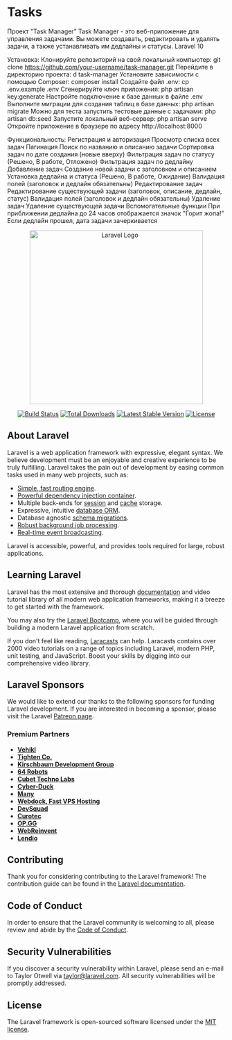 



















# Tasks
Проект "Task Manager"
Task Manager - это веб-приложение для управления задачами. Вы можете создавать, редактировать и удалять задачи, а также устанавливать им дедлайны и статусы.
Laravel 10

Установка:
Клонируйте репозиторий на свой локальный компьютер: git clone https://github.com/your-username/task-manager.git
Перейдите в директорию проекта: d task-manager
Установите зависимости с помощью Composer: composer install
Создайте файл .env: cp .env.example .env
Сгенерируйте ключ приложения: php artisan key:generate
Настройте подключение к базе данных в файле .env
Выполните миграции для создания таблиц в базе данных: php artisan migrate
Можно для теста запустить тестовые данные с задачами: php artisan db:seed
Запустите локальный веб-сервер: php artisan serve
Откройте приложение в браузере по адресу http://localhost:8000

Функциональность:
Регистрация и авторизация
Просмотр списка всех задач
Пагинация
Поиск по названию и описанию задачи
Сортировка задач по дате создания (новые вверху)
Фильтрация задач по статусу (Решено, В работе, Отложено)
Фильтрация задач по дедлайну
Добавление задач
Создание новой задачи с заголовком и описанием
Установка дедлайна и статуса (Решено, В работе, Ожидание)
Валидация полей (заголовок и дедлайн обязательны)
Редактирование задач
Редактирование существующей задачи (заголовок, описание, дедлайн, статус)
Валидация полей (заголовок и дедлайн обязательны)
Удаление задач
Удаление существующей задачи
Вспомогательные функции
При приближении дедлайна до 24 часов отображается значок "Горит жопа!"
Если дедлайн прошел, дата задачи зачеркивается




<p align="center"><a href="https://laravel.com" target="_blank"><img src="https://raw.githubusercontent.com/laravel/art/master/logo-lockup/5%20SVG/2%20CMYK/1%20Full%20Color/laravel-logolockup-cmyk-red.svg" width="400" alt="Laravel Logo"></a></p>

<p align="center">
<a href="https://github.com/laravel/framework/actions"><img src="https://github.com/laravel/framework/workflows/tests/badge.svg" alt="Build Status"></a>
<a href="https://packagist.org/packages/laravel/framework"><img src="https://img.shields.io/packagist/dt/laravel/framework" alt="Total Downloads"></a>
<a href="https://packagist.org/packages/laravel/framework"><img src="https://img.shields.io/packagist/v/laravel/framework" alt="Latest Stable Version"></a>
<a href="https://packagist.org/packages/laravel/framework"><img src="https://img.shields.io/packagist/l/laravel/framework" alt="License"></a>
</p>

## About Laravel

Laravel is a web application framework with expressive, elegant syntax. We believe development must be an enjoyable and creative experience to be truly fulfilling. Laravel takes the pain out of development by easing common tasks used in many web projects, such as:

- [Simple, fast routing engine](https://laravel.com/docs/routing).
- [Powerful dependency injection container](https://laravel.com/docs/container).
- Multiple back-ends for [session](https://laravel.com/docs/session) and [cache](https://laravel.com/docs/cache) storage.
- Expressive, intuitive [database ORM](https://laravel.com/docs/eloquent).
- Database agnostic [schema migrations](https://laravel.com/docs/migrations).
- [Robust background job processing](https://laravel.com/docs/queues).
- [Real-time event broadcasting](https://laravel.com/docs/broadcasting).

Laravel is accessible, powerful, and provides tools required for large, robust applications.

## Learning Laravel

Laravel has the most extensive and thorough [documentation](https://laravel.com/docs) and video tutorial library of all modern web application frameworks, making it a breeze to get started with the framework.

You may also try the [Laravel Bootcamp](https://bootcamp.laravel.com), where you will be guided through building a modern Laravel application from scratch.

If you don't feel like reading, [Laracasts](https://laracasts.com) can help. Laracasts contains over 2000 video tutorials on a range of topics including Laravel, modern PHP, unit testing, and JavaScript. Boost your skills by digging into our comprehensive video library.

## Laravel Sponsors

We would like to extend our thanks to the following sponsors for funding Laravel development. If you are interested in becoming a sponsor, please visit the Laravel [Patreon page](https://patreon.com/taylorotwell).

### Premium Partners

- **[Vehikl](https://vehikl.com/)**
- **[Tighten Co.](https://tighten.co)**
- **[Kirschbaum Development Group](https://kirschbaumdevelopment.com)**
- **[64 Robots](https://64robots.com)**
- **[Cubet Techno Labs](https://cubettech.com)**
- **[Cyber-Duck](https://cyber-duck.co.uk)**
- **[Many](https://www.many.co.uk)**
- **[Webdock, Fast VPS Hosting](https://www.webdock.io/en)**
- **[DevSquad](https://devsquad.com)**
- **[Curotec](https://www.curotec.com/services/technologies/laravel/)**
- **[OP.GG](https://op.gg)**
- **[WebReinvent](https://webreinvent.com/?utm_source=laravel&utm_medium=github&utm_campaign=patreon-sponsors)**
- **[Lendio](https://lendio.com)**

## Contributing

Thank you for considering contributing to the Laravel framework! The contribution guide can be found in the [Laravel documentation](https://laravel.com/docs/contributions).

## Code of Conduct

In order to ensure that the Laravel community is welcoming to all, please review and abide by the [Code of Conduct](https://laravel.com/docs/contributions#code-of-conduct).

## Security Vulnerabilities

If you discover a security vulnerability within Laravel, please send an e-mail to Taylor Otwell via [taylor@laravel.com](mailto:taylor@laravel.com). All security vulnerabilities will be promptly addressed.

## License

The Laravel framework is open-sourced software licensed under the [MIT license](https://opensource.org/licenses/MIT).
